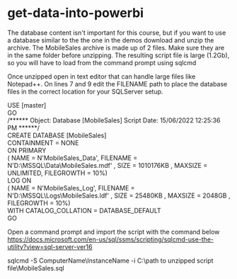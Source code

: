 # get-data-into-powerbi

The database content isn't important for this course, but if you want to use a database similar to the the one in the demos download and unzip the archive. 
The MobileSales archive is made up of 2 files. Make sure they are in the same folder before unzipping. The resulting script file is large (1.2Gb), 
so you will have to load from the command prompt using sqlcmd

Once unzipped open in text editor that can handle large files like Notepad++. On lines 7 and 9 edit the FILENAME path to place the database files in the correct 
location for your SQLServer setup.

USE [master]  
GO  
/****** Object:  Database [MobileSales]    Script Date: 15/06/2022 12:25:36 PM ******/  
CREATE DATABASE [MobileSales]  
 CONTAINMENT = NONE  
 ON  PRIMARY   
( NAME = N'MobileSales_Data', FILENAME = N'D:\MSSQL\Data\MobileSales.mdf' , SIZE = 1010176KB , MAXSIZE = UNLIMITED, FILEGROWTH = 10%)  
 LOG ON   
( NAME = N'MobileSales_Log', FILENAME = N'D:\MSSQL\Logs\MobileSales.ldf' , SIZE = 25480KB , MAXSIZE = 2048GB , FILEGROWTH = 10%)  
 WITH CATALOG_COLLATION = DATABASE_DEFAULT    
GO  

Open a command prompt and import the script with the command below
https://docs.microsoft.com/en-us/sql/ssms/scripting/sqlcmd-use-the-utility?view=sql-server-ver16


sqlcmd -S ComputerName\InstanceName -i C:\path to unzipped script file\MobileSales.sql

